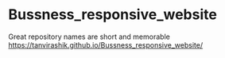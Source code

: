 # Bussness_responsive_website
Great repository names are short and memorable
https://tanvirashik.github.io/Bussness_responsive_website/
